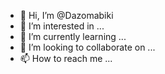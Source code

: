 - 👋 Hi, I’m @Dazomabiki
- 👀 I’m interested in ...
- 🌱 I’m currently learning ...
- 💞️ I’m looking to collaborate on ...
- 📫 How to reach me ...

<!---
Dazomabiki/Dazomabiki is a ✨ special ✨ repository because its `README.md` (this file) appears on your GitHub profile.
You can click the Preview link to take a look at your changes.
--->
